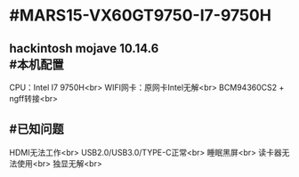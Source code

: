 #MARS15-VX60GT9750-I7-9750H
======
hackintosh mojave 10.14.6<br>
#本机配置
---
CPU：Intel I7 9750H\<br>
WIFI网卡：原网卡Intel无解\<br>
BCM94360CS2 + ngff转接\<br>

#已知问题
---
  HDMI无法工作\<br>
  USB2.0/USB3.0/TYPE-C正常\<br>
  睡眠黑屏\<br>
  读卡器无法使用\<br>
  独显无解\<br>
  
